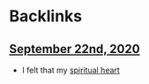 
# Backlinks
## [September 22nd, 2020](<September 22nd, 2020.md>)
- I felt that my [spiritual heart](<spiritual heart.md>)

